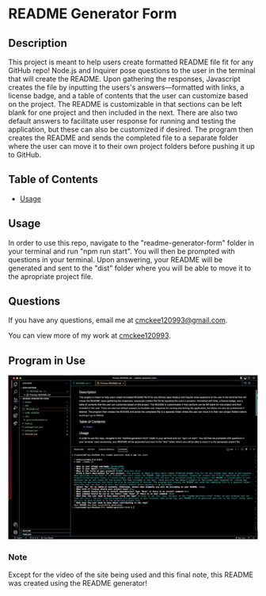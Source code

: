 # README Generator Form
 

  

  
 ## Description
  
 This project is meant to help users create formatted README file fit for any GitHub repo! Node.js and Inquirer pose questions to the user in the terminal that will create the README. Upon gathering the responses, Javascript creates the file by inputting the users's answers—formatted with links, a license badge, and a table of contents that the user can customize based on the project. The README is customizable in that sections can be left blank for one project and then included in the next. There are also two default answers to facilitate user response for running and testing the application, but these can also be customized if desired. The program then creates the README and sends the completed file to a separate folder where the user can move it to their own project folders before pushing it up to GitHub.
 
 ## Table of Contents
 * [Usage](#usage)
 
 ## Usage
  
 In order to use this repo, navigate to the "readme-generator-form" folder in your terminal and run "npm run start". You will then be prompted with questions in your terminal. Upon answering, your README will be generated and sent to the "dist" folder where you will be able to move it to the apropriate project file.
 
 
 
## Questions 

 If you have any questions, email me at cmckee120993@gmail.com. 

 You can view more of my work at [cmckee120993](https://github.com/cmckee120993).

 ## Program in Use
[![Watch the video](./assets/images/readme-gen-screenshot.png)](https://drive.google.com/file/d/1sIMBOmdo1Dzw_vUq7Vm6vO_takrPy3PF/view)

 ### Note
 Except for the video of the site being used and this final note, this README was created using the README generator! 